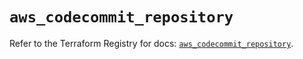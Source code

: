 # `aws_codecommit_repository`

Refer to the Terraform Registry for docs: [`aws_codecommit_repository`](https://registry.terraform.io/providers/hashicorp/aws/6.15.0/docs/resources/codecommit_repository).
